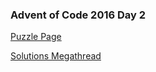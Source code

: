 ### Advent of Code 2016 Day 2

[Puzzle Page](https://adventofcode.com/2016/day/2)

[Solutions Megathread](https://www.reddit.com/r/adventofcode/comments/5g1hfm/2016_day_2_solutions/)

